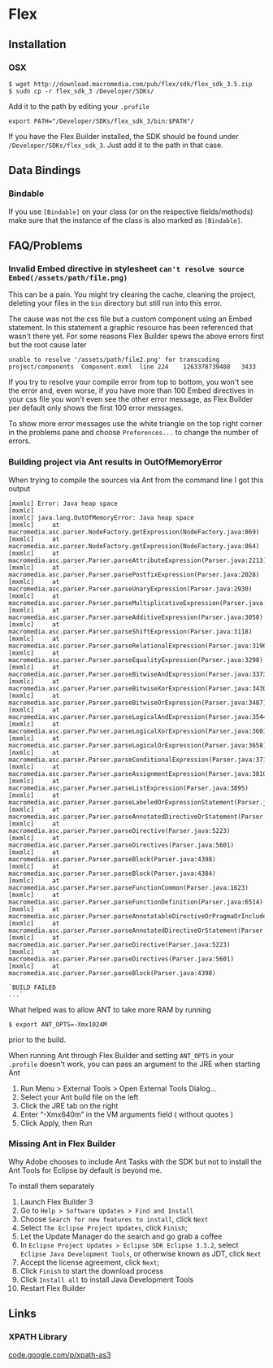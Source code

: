 # Flex #

## Installation ##

### OSX ###

    $ wget http://download.macromedia.com/pub/flex/sdk/flex_sdk_3.5.zip
    $ sudo cp -r flex_sdk_3 /Developer/SDKs/

Add it to the path by editing your `.profile`

    export PATH="/Developer/SDKs/flex_sdk_3/bin:$PATH"/

If you have the Flex Builder installed, the SDK should be found under `/Developer/SDKs/flex_sdk_3`. Just add it to the path in that case.

## Data Bindings ##

### Bindable ###

If you use `[Bindable]` on your class (or on the respective fields/methods) make sure that the instance of the class is also marked as `[Bindable]`.

## FAQ/Problems ##

### Invalid Embed directive in stylesheet `can't resolve source Embed(/assets/path/file.png)` ###

This can be a pain. You might try clearing the cache, cleaning the project, deleting your files in the `bin` directory but still run into this error.

The cause was not the css file but a custom component using an Embed statement. In this statement a graphic resource has been referenced that wasn't there yet. For some reasons Flex Builder spews the above errors first but the root cause later

    unable to resolve '/assets/path/file2.png' for transcoding	project/components	Component.mxml	line 224	1263378739408	3433

If you try to resolve your compile error from top to bottom, you won't see the error and, even worse, if you have more than 100 Embed directives in your css file you won't even see the other error message, as Flex Builder per default only shows the first 100 error messages.

To show more error messages use the white triangle on the top right corner in the problems pane and choose `Preferences...` to change the number of errors.

### Building project via Ant results in OutOfMemoryError ###

When trying to compile the sources via Ant from the command line I got this output

	[mxmlc] Error: Java heap space
	[mxmlc] 
	[mxmlc] java.lang.OutOfMemoryError: Java heap space
	[mxmlc] 	at macromedia.asc.parser.NodeFactory.getExpression(NodeFactory.java:869)
	[mxmlc] 	at macromedia.asc.parser.NodeFactory.getExpression(NodeFactory.java:864)
	[mxmlc] 	at macromedia.asc.parser.Parser.parseAttributeExpression(Parser.java:2213)
	[mxmlc] 	at macromedia.asc.parser.Parser.parsePostfixExpression(Parser.java:2028)
	[mxmlc] 	at macromedia.asc.parser.Parser.parseUnaryExpression(Parser.java:2930)
	[mxmlc] 	at macromedia.asc.parser.Parser.parseMultiplicativeExpression(Parser.java:2960)
	[mxmlc] 	at macromedia.asc.parser.Parser.parseAdditiveExpression(Parser.java:3050)
	[mxmlc] 	at macromedia.asc.parser.Parser.parseShiftExpression(Parser.java:3118)
	[mxmlc] 	at macromedia.asc.parser.Parser.parseRelationalExpression(Parser.java:3196)
	[mxmlc] 	at macromedia.asc.parser.Parser.parseEqualityExpression(Parser.java:3298)
	[mxmlc] 	at macromedia.asc.parser.Parser.parseBitwiseAndExpression(Parser.java:3373)
	[mxmlc] 	at macromedia.asc.parser.Parser.parseBitwiseXorExpression(Parser.java:3430)
	[mxmlc] 	at macromedia.asc.parser.Parser.parseBitwiseOrExpression(Parser.java:3487)
	[mxmlc] 	at macromedia.asc.parser.Parser.parseLogicalAndExpression(Parser.java:3544)
	[mxmlc] 	at macromedia.asc.parser.Parser.parseLogicalXorExpression(Parser.java:3601)
	[mxmlc] 	at macromedia.asc.parser.Parser.parseLogicalOrExpression(Parser.java:3658)
	[mxmlc] 	at macromedia.asc.parser.Parser.parseConditionalExpression(Parser.java:3715)
	[mxmlc] 	at macromedia.asc.parser.Parser.parseAssignmentExpression(Parser.java:3810)
	[mxmlc] 	at macromedia.asc.parser.Parser.parseListExpression(Parser.java:3895)
	[mxmlc] 	at macromedia.asc.parser.Parser.parseLabeledOrExpressionStatement(Parser.java:4352)
	[mxmlc] 	at macromedia.asc.parser.Parser.parseAnnotatedDirectiveOrStatement(Parser.java:5287)
	[mxmlc] 	at macromedia.asc.parser.Parser.parseDirective(Parser.java:5223)
	[mxmlc] 	at macromedia.asc.parser.Parser.parseDirectives(Parser.java:5601)
	[mxmlc] 	at macromedia.asc.parser.Parser.parseBlock(Parser.java:4398)
	[mxmlc] 	at macromedia.asc.parser.Parser.parseBlock(Parser.java:4384)
	[mxmlc] 	at macromedia.asc.parser.Parser.parseFunctionCommon(Parser.java:1623)
	[mxmlc] 	at macromedia.asc.parser.Parser.parseFunctionDefinition(Parser.java:6514)
	[mxmlc] 	at macromedia.asc.parser.Parser.parseAnnotatableDirectiveOrPragmaOrInclude(Parser.java:5532)
	[mxmlc] 	at macromedia.asc.parser.Parser.parseAnnotatedDirectiveOrStatement(Parser.java:5341)
	[mxmlc] 	at macromedia.asc.parser.Parser.parseDirective(Parser.java:5223)
	[mxmlc] 	at macromedia.asc.parser.Parser.parseDirectives(Parser.java:5601)
	[mxmlc] 	at macromedia.asc.parser.Parser.parseBlock(Parser.java:4398)

    `BUILD FAILED
    ...`

What helped was to allow ANT to take more RAM by running

    $ export ANT_OPTS=-Xmx1024M

prior to the build.

When running Ant through Flex Builder and setting `ANT_OPTS` in your `.profile` doesn't work, you can pass an argument to the JRE when starting Ant

1.  Run Menu > External Tools > Open External Tools Dialog…
2.  Select your Ant build file on the left
3.  Click the JRE tab on the right
4.  Enter “-Xmx640m” in the VM arguments field ( without quotes )
5.  Click Apply, then Run

### Missing Ant in Flex Builder ###

Why Adobe chooses to include Ant Tasks with the SDK but not to install the Ant Tools for Eclipse by default is beyond me.

To install them separately

1.  Launch Flex Builder 3
2.  Go to `Help > Software Updates > Find and Install`
3.  Choose `Search for new features to install`, click `Next`
4.  Select `The Eclipse Project Updates`, click
    `Finish`;
5.  Let the Update Manager do the search and go grab a coffee
6.  In `Eclipse Project Updates > Eclipse SDK Eclipse 3.3.2`, select `Eclipse Java Development Tools`, or otherwise known as JDT, click `Next`
7.  Accept the license agreement, click `Next`;
8.  Click `Finish` to start the download process
9.  Click `Install all` to install Java Development Tools
10. Restart Flex Builder

## Links ##

### XPATH Library ###

[code.google.com/p/xpath-as3](http://code.google.com/p/xpath-as3/)
